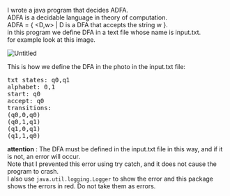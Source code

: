 I wrote a java program that decides ADFA.  
ADFA is a decidable language in theory of computation.  
ADFA = { <D,w> | D is a DFA that accepts the string w }.  
in this program we define DFA in a text file whose name is input.txt.  
for example look at this image.

![Untitled](https://github.com/user-attachments/assets/f43e1483-7242-46e1-947b-78d7f7fcf5a0)

This is how we define the DFA in the photo in the input.txt file:

<pre>txt states: q0,q1
alphabet: 0,1 
start: q0 
accept: q0 
transitions: 
(q0,0,q0)
(q0,1,q1) 
(q1,0,q1)
(q1,1,q0)
</pre>


**attention** : The DFA must be defined in the input.txt file in this way, and if it is not, an error will occur.  
Note that I prevented this error using try catch, and it does not cause the program to crash.  
I also use `java.util.logging.Logger` to show the error and this package shows the errors in red. Do not take them as errors.

